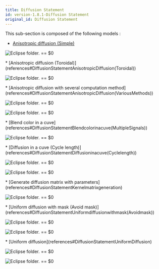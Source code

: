 ```yaml
---
title: Diffusion Statement
id: version-1.8.1-Diffusion Statement
original_id: Diffusion Statement
---
```



This sub-section is composed of the following models :

* [Anisotropic diffusion (Simple)](references#DiffusionStatementAnisotropicDiffusion(Simple))

<p><img src="gm_wiki/resources/images/modelLibraryScreenshots/Additionnal Plugins/Diffusion Statement/Diffusion Statement Anisotropic Diffusion (Simple)/a-10.png" alt="Eclipse folder." title class="img-responsive"> == $0</p>* [Anisotropic diffusion (Toroidal)](references#DiffusionStatementAnisotropicDiffusion(Toroidal))

<p><img src="gm_wiki/resources/images/modelLibraryScreenshots/Additionnal Plugins/Diffusion Statement/Diffusion Statement Anisotropic Diffusion (Toroidal)/a-10.png" alt="Eclipse folder." title class="img-responsive"> == $0</p>* [Anisotropic diffusion with several computation method](references#DiffusionStatementAnisotropicDiffusion(VariousMethods))

<p><img src="gm_wiki/resources/images/modelLibraryScreenshots/Additionnal Plugins/Diffusion Statement/Diffusion Statement Anisotropic Diffusion (Various Methods)/convol-10.png" alt="Eclipse folder." title class="img-responsive"> == $0</p><p><img src="gm_wiki/resources/images/modelLibraryScreenshots/Additionnal Plugins/Diffusion Statement/Diffusion Statement Anisotropic Diffusion (Various Methods)/dot-10.png" alt="Eclipse folder." title class="img-responsive"> == $0</p>* [Blend color in a cuve](references#DiffusionStatementBlendcolorinacuve(MultipleSignals))

<p><img src="gm_wiki/resources/images/modelLibraryScreenshots/Additionnal Plugins/Diffusion Statement/Diffusion Statement Blend color in a cuve (Multiple Signals)/a-10.png" alt="Eclipse folder." title class="img-responsive"> == $0</p>* [Diffusion in a cuve (Cycle length)](references#DiffusionStatementDiffusioninacuve(Cyclelength))

<p><img src="gm_wiki/resources/images/modelLibraryScreenshots/Additionnal Plugins/Diffusion Statement/Diffusion Statement Diffusion in a cuve (Cycle length)/a-10.png" alt="Eclipse folder." title class="img-responsive"> == $0</p><p><img src="gm_wiki/resources/images/modelLibraryScreenshots/Additionnal Plugins/Diffusion Statement/Diffusion Statement Diffusion in a cuve (Cycle length)/quick-10.png" alt="Eclipse folder." title class="img-responsive"> == $0</p>* [Generate diffusion matrix with parameters](references#DiffusionStatementKernelmatrixgeneration)

<p><img src="gm_wiki/resources/images/modelLibraryScreenshots/Additionnal Plugins/Diffusion Statement/Diffusion Statement Kernel matrix generation/my_display-10.png" alt="Eclipse folder." title class="img-responsive"> == $0</p>* [Uniform diffusion with mask (Avoid mask)](references#DiffusionStatementUniformdiffusionwithmask(Avoidmask))

<p><img src="gm_wiki/resources/images/modelLibraryScreenshots/Additionnal Plugins/Diffusion Statement/Diffusion Statement Uniform diffusion with mask (Avoid mask)/a-10.png" alt="Eclipse folder." title class="img-responsive"> == $0</p><p><img src="gm_wiki/resources/images/modelLibraryScreenshots/Additionnal Plugins/Diffusion Statement/Diffusion Statement Uniform diffusion with mask (Avoid mask)/b-10.png" alt="Eclipse folder." title class="img-responsive"> == $0</p>* [Uniform diffusion](references#DiffusionStatementUniformDiffusion)

<p><img src="gm_wiki/resources/images/modelLibraryScreenshots/Additionnal Plugins/Diffusion Statement/Diffusion Statement Uniform Diffusion/uniform_diffusion_in_4_neighbors_grid-10.png" alt="Eclipse folder." title class="img-responsive"> == $0</p><p><img src="gm_wiki/resources/images/modelLibraryScreenshots/Additionnal Plugins/Diffusion Statement/Diffusion Statement Uniform Diffusion/uniform_diffusion_in_8_neighbors_grid-10.png" alt="Eclipse folder." title class="img-responsive"> == $0</p>